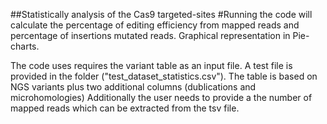 ##Statistically analysis of the Cas9 targeted-sites
#Running the code will calculate the percentage of editing efficiency from mapped reads and percentage of insertions mutated reads. Graphical representation in Pie-charts. 

The code uses requires the variant table as an input file. 
A test file is provided in the folder ("test_dataset_statistics.csv"). The table is based on NGS variants plus two additional columns (dublications and microhomologies)
Additionally the user needs to provide a the number of mapped reads which can be extracted from the tsv file. 


